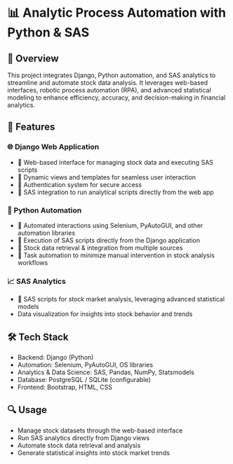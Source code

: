 # 📊 Analytic Process Automation with Python & SAS

## 📝 Overview
This project integrates Django, Python automation, and SAS analytics to streamline and automate stock data analysis. It leverages web-based interfaces, robotic process automation (RPA), and advanced statistical modeling to enhance efficiency, accuracy, and decision-making in financial analytics.

## 🚀 Features

### 🌐 Django Web Application
- 📌 Web-based interface for managing stock data and executing SAS scripts
- 📌 Dynamic views and templates for seamless user interaction
- 📌 Authentication system for secure access
- 📌 SAS integration to run analytical scripts directly from the web app

### 🤖 Python Automation
- 📌 Automated interactions using Selenium, PyAutoGUI, and other automation libraries
- 📌 Execution of SAS scripts directly from the Django application
- 📌 Stock data retrieval & integration from multiple sources
- 📌 Task automation to minimize manual intervention in stock analysis workflows

### 📈 SAS Analytics
- 📌 SAS scripts for stock market analysis, leveraging advanced statistical models
- Data visualization for insights into stock behavior and trends

## 🛠️ Tech Stack
- Backend: Django (Python)
- Automation: Selenium, PyAutoGUI, OS libraries
- Analytics & Data Science: SAS, Pandas, NumPy, Statsmodels
- Database: PostgreSQL / SQLite (configurable)
- Frontend: Bootstrap, HTML, CSS

## 🔍 Usage
- Manage stock datasets through the web-based interface
- Run SAS analytics directly from Django views
- Automate stock data retrieval and analysis
- Generate statistical insights into stock market trends
